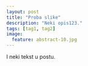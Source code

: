 ```yaml
---
layout: post
title: "Proba slike"
description: "Neki opis123."
tags: [tag1, tag2]
image:
  feature: abstract-10.jpg
---
```



I neki tekst u postu.
